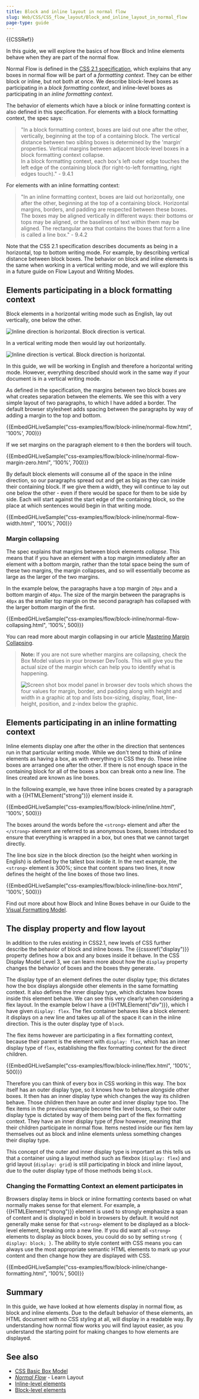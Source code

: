 ```yaml
---
title: Block and inline layout in normal flow
slug: Web/CSS/CSS_flow_layout/Block_and_inline_layout_in_normal_flow
page-type: guide
---
```


{{CSSRef}}

In this guide, we will explore the basics of how Block and Inline elements behave when they are part of the normal flow.

Normal Flow is defined in the [CSS 2.1 specification](https://www.w3.org/TR/CSS2/visuren.html#normal-flow), which explains that any boxes in normal flow will be part of a _formatting context_. They can be either block or inline, but not both at once. We describe block-level boxes as participating in a _block formatting context_, and inline-level boxes as participating in an _inline formatting context_.

The behavior of elements which have a block or inline formatting context is also defined in this specification. For elements with a block formatting context, the spec says:

> "In a block formatting context, boxes are laid out one after the other, vertically, beginning at the top of a containing block. The vertical distance between two sibling boxes is determined by the 'margin' properties. Vertical margins between adjacent block-level boxes in a block formatting context collapse.\
> In a block formatting context, each box's left outer edge touches the left edge of the containing block (for right-to-left formatting, right edges touch)." - 9.4.1

For elements with an inline formatting context:

> "In an inline formatting context, boxes are laid out horizontally, one after the other, beginning at the top of a containing block. Horizontal margins, borders, and padding are respected between these boxes. The boxes may be aligned vertically in different ways: their bottoms or tops may be aligned, or the baselines of text within them may be aligned. The rectangular area that contains the boxes that form a line is called a line box." - 9.4.2

Note that the CSS 2.1 specification describes documents as being in a horizontal, top to bottom writing mode. For example, by describing vertical distance between block boxes. The behavior on block and inline elements is the same when working in a vertical writing mode, and we will explore this in a future guide on Flow Layout and Writing Modes.

## Elements participating in a block formatting context

Block elements in a horizontal writing mode such as English, lay out vertically, one below the other.

![Inline direction is horizontal. Block direction is vertical.](mdn-horizontal.png)

In a vertical writing mode then would lay out horizontally.

![Inline direction is vertical. Block direction is horizontal.](mdn-vertical.png)

In this guide, we will be working in English and therefore a horizontal writing mode. However, everything described should work in the same way if your document is in a vertical writing mode.

As defined in the specification, the margins between two block boxes are what creates separation between the elements. We see this with a very simple layout of two paragraphs, to which I have added a border. The default browser stylesheet adds spacing between the paragraphs by way of adding a margin to the top and bottom.

{{EmbedGHLiveSample("css-examples/flow/block-inline/normal-flow.html", '100%', 700)}}

If we set margins on the paragraph element to `0` then the borders will touch.

{{EmbedGHLiveSample("css-examples/flow/block-inline/normal-flow-margin-zero.html", '100%', 700)}}

By default block elements will consume all of the space in the inline direction, so our paragraphs spread out and get as big as they can inside their containing block. If we give them a width, they will continue to lay out one below the other - even if there would be space for them to be side by side. Each will start against the start edge of the containing block, so the place at which sentences would begin in that writing mode.

{{EmbedGHLiveSample("css-examples/flow/block-inline/normal-flow-width.html", '100%', 700)}}

### Margin collapsing

The spec explains that margins between block elements _collapse_. This means that if you have an element with a top margin immediately after an element with a bottom margin, rather than the total space being the sum of these two margins, the margin collapses, and so will essentially become as large as the larger of the two margins.

In the example below, the paragraphs have a top margin of `20px` and a bottom margin of `40px`. The size of the margin between the paragraphs is `40px` as the smaller top margin on the second paragraph has collapsed with the larger bottom margin of the first.

{{EmbedGHLiveSample("css-examples/flow/block-inline/normal-flow-collapsing.html", '100%', 500)}}

You can read more about margin collapsing in our article [Mastering Margin Collapsing](/en-US/docs/Web/CSS/CSS_box_model/Mastering_margin_collapsing).

> **Note:** If you are not sure whether margins are collapsing, check the Box Model values in your browser DevTools. This will give you the actual size of the margin which can help you to identify what is happening.
> 
> ![Screen shot box model panel in browser dev tools which shows the four values for margin, border, and padding along with height and width in a graphic at top and lists box-sizing, display, float, line-height, position, and z-index below the graphic.](box-model.png)

## Elements participating in an inline formatting context

Inline elements display one after the other in the direction that sentences run in that particular writing mode. While we don't tend to think of inline elements as having a box, as with everything in CSS they do. These inline boxes are arranged one after the other. If there is not enough space in the containing block for all of the boxes a box can break onto a new line. The lines created are known as line boxes.

In the following example, we have three inline boxes created by a paragraph with a {{HTMLElement("strong")}} element inside it.

{{EmbedGHLiveSample("css-examples/flow/block-inline/inline.html", '100%', 500)}}

The boxes around the words before the `<strong>` element and after the `</strong>` element are referred to as anonymous boxes, boxes introduced to ensure that everything is wrapped in a box, but ones that we cannot target directly.

The line box size in the block direction (so the height when working in English) is defined by the tallest box inside it. In the next example, the `<strong>` element is 300%; since that content spans two lines, it now defines the height of the line boxes of those two lines.

{{EmbedGHLiveSample("css-examples/flow/block-inline/line-box.html", '100%', 500)}}

Find out more about how Block and Inline Boxes behave in our Guide to the [Visual Formatting Model](/en-US/docs/Web/CSS/Visual_formatting_model).

## The display property and flow layout

In addition to the rules existing in CSS2.1, new levels of CSS further describe the behavior of block and inline boxes. The {{cssxref("display")}} property defines how a box and any boxes inside it behave. In the CSS Display Model Level 3, we can learn more about how the `display` property changes the behavior of boxes and the boxes they generate.

The display type of an element defines the outer display type; this dictates how the box displays alongside other elements in the same formatting context. It also defines the inner display type, which dictates how boxes inside this element behave. We can see this very clearly when considering a flex layout. In the example below I have a {{HTMLElement("div")}}, which I have given `display: flex`. The flex container behaves like a block element: it displays on a new line and takes up all of the space it can in the inline direction. This is the outer display type of `block`.

The flex items however are participating in a flex formatting context, because their parent is the element with `display: flex`, which has an inner display type of `flex`, establishing the flex formatting context for the direct children.

{{EmbedGHLiveSample("css-examples/flow/block-inline/flex.html", '100%', 500)}}

Therefore you can think of every box in CSS working in this way. The box itself has an outer display type, so it knows how to behave alongside other boxes. It then has an inner display type which changes the way its children behave. Those children then have an outer and inner display type too. The flex items in the previous example become flex level boxes, so their outer display type is dictated by way of them being part of the flex formatting context. They have an inner display type of _flow_ however, meaning that their children participate in normal flow. Items nested inside our flex item lay themselves out as block and inline elements unless something changes their display type.

This concept of the outer and inner display type is important as this tells us that a container using a layout method such as flexbox (`display: flex`) and grid layout (`display: grid`) is still participating in block and inline layout, due to the outer display type of those methods being `block`.

### Changing the Formatting Context an element participates in

Browsers display items in block or inline formatting contexts based on what normally makes sense for that element. For example, a {{HTMLElement("strong")}} element is used to strongly emphasize a span of content and is displayed in bold in browsers by default. It would not generally make sense for that `<strong>` element to be displayed as a block-level element, breaking onto a new line. If you did want all `<strong>` elements to display as block boxes, you could do so by setting `strong { display: block; }`. The ability to style content with CSS means you can always use the most appropriate semantic HTML elements to mark up your content and then change how they are displayed with CSS.

{{EmbedGHLiveSample("css-examples/flow/block-inline/change-formatting.html", '100%', 500)}}

## Summary

In this guide, we have looked at how elements display in normal flow, as block and inline elements. Due to the default behavior of these elements, an HTML document with no CSS styling at all, will display in a readable way. By understanding how normal flow works you will find layout easier, as you understand the starting point for making changes to how elements are displayed.

## See also

- [CSS Basic Box Model](/en-US/docs/Web/CSS/CSS_box_model)
- _[Normal Flow](/en-US/docs/Learn/CSS/CSS_layout/Normal_Flow)_ - Learn Layout
- [Inline-level elements](/en-US/docs/Glossary/Inline-level_content)
- [Block-level elements](/en-US/docs/Glossary/Block-level_content)
